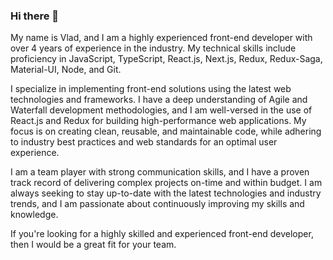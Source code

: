 ### Hi there 👋

My name is Vlad, and I am a highly experienced front-end developer with over 4 years of experience in the industry. My technical skills include proficiency in JavaScript, TypeScript, React.js, Next.js, Redux, Redux-Saga, Material-UI, Node, and Git.

I specialize in implementing front-end solutions using the latest web technologies and frameworks. I have a deep understanding of Agile and Waterfall development methodologies, and I am well-versed in the use of React.js and Redux for building high-performance web applications. My focus is on creating clean, reusable, and maintainable code, while adhering to industry best practices and web standards for an optimal user experience.

I am a team player with strong communication skills, and I have a proven track record of delivering complex projects on-time and within budget. I am always seeking to stay up-to-date with the latest technologies and industry trends, and I am passionate about continuously improving my skills and knowledge.

If you're looking for a highly skilled and experienced front-end developer, then I would be a great fit for your team.
